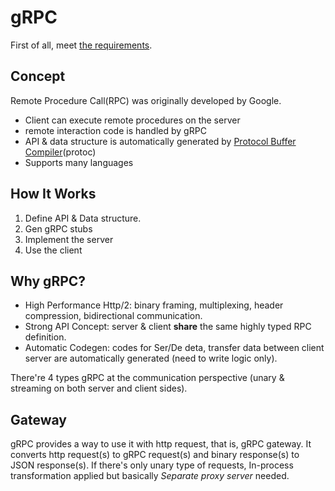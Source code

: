 # gRPC

First of all, meet [the requirements](https://grpc.io/docs/languages/go/quickstart/).

## Concept

Remote Procedure Call(RPC) was originally developed by Google.

- Client can execute remote procedures on the server
- remote interaction code is handled by gRPC
- API & data structure is automatically generated by [Protocol Buffer Compiler](https://grpc.io/docs/protoc-installation/)(protoc)
- Supports many languages

## How It Works

1. Define API & Data structure.
2. Gen gRPC stubs
3. Implement the server
4. Use the client

## Why gRPC?

- High Performance Http/2: binary framing, multiplexing, header compression, bidirectional communication.
- Strong API Concept: server & client **share** the same highly typed RPC definition.
- Automatic Codegen: codes for Ser/De deta, transfer data between client server are automatically generated (need to write logic only).

There're 4 types gRPC at the communication perspective (unary & streaming on both server and client sides).

## Gateway

gRPC provides a way to use it with http request, that is, gRPC gateway.
It converts http request(s) to gRPC request(s) and binary response(s) to JSON response(s).
If there's only unary type of requests, In-process transformation applied but basically *Separate proxy server* needed.
